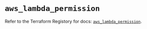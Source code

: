 # `aws_lambda_permission`

Refer to the Terraform Registory for docs: [`aws_lambda_permission`](https://registry.terraform.io/providers/hashicorp/aws/5.7.0/docs/resources/lambda_permission).
